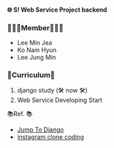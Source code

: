 #### 🌐 S! Web Service Project backend

<h3>🧑🏻‍💻Member🧑🏻‍💻</h3>

- Lee Min Jea 
- Ko Nam Hyun
- Lee Jung Min

<h3>📓Curriculum📓</h3>
<ol>
    <li>django study (🛠 now 🛠) </li>
    <li>Web Service Developing Start</li>
</ol>

<p>📚Ref. 📚</p>

- <a href="https://wikidocs.net/book/4223">Jump To Django</a>
- <a href="https://youtu.be/M8UPyeF5DfM">instagram clone coding</a>
